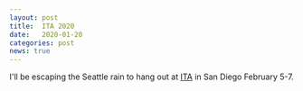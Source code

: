 ```yaml
---
layout: post
title:  ITA 2020
date:   2020-01-20
categories: post
news: true
---
```

I'll be escaping the Seattle rain to hang out at [ITA](https://ita.ucsd.edu/ws/) in San Diego February 5-7. 